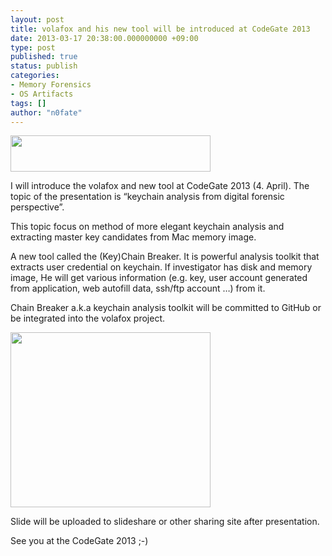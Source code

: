 ```yaml
---
layout: post
title: volafox and his new tool will be introduced at CodeGate 2013
date: 2013-03-17 20:38:00.000000000 +09:00
type: post
published: true
status: publish
categories:
- Memory Forensics
- OS Artifacts
tags: []
author: "n0fate"
---
```

<div><a href="http://4.bp.blogspot.com/-pCDAuPl29Ks/UUWq7PA6klI/AAAAAAAAAyI/VHrJzJRT6N0/s1600/codegate_title.jpg" imageanchor="1"><img border="0" height="58" src="{{ site.baseurl }}/assets/codegate_title.jpg" width="320" /></a></div>
<p>I will introduce the volafox and new tool at CodeGate 2013 (4. April). The topic of the presentation is “keychain analysis from digital forensic perspective”.</p>
<p>This topic focus on method of more elegant keychain analysis and extracting master key candidates from Mac memory image.</p>
<p>A new tool called the (Key)Chain Breaker. It is powerful analysis toolkit that extracts user credential on keychain. If investigator has disk and memory image, He will get various information (e.g. key, user account generated from application, web autofill data, ssh/ftp account …) from it. </p>
<p>Chain Breaker a.k.a keychain analysis toolkit will be committed to GitHub or be integrated into the volafox project.</p>
<div><a href="http://2.bp.blogspot.com/-d54rNIa06J4/UUWq7DOc3GI/AAAAAAAAAyU/MTwv5apg7O0/s1600/%25E1%2584%2589%25E1%2585%25B3%25E1%2584%258F%25E1%2585%25B3%25E1%2584%2585%25E1%2585%25B5%25E1%2586%25AB%25E1%2584%2589%25E1%2585%25A3%25E1%2586%25BA+2013-03-17+%25E1%2584%258B%25E1%2585%25A9%25E1%2584%2592%25E1%2585%25AE+8.30.38.png" imageanchor="1"><img border="0" height="280" src="{{ site.baseurl }}/assets/%25E1%2584%2589%25E1%2585%25B3%25E1%2584%258F%25E1%2585%25B3%25E1%2584%2585%25E1%2585%25B5%25E1%2586%25AB%25E1%2584%2589%25E1%2585%25A3%25E1%2586%25BA+2013-03-17+%25E1%2584%258B%25E1%2585%25A9%25E1%2584%2592%25E1%2585%25AE+8.30.38.png" width="320" /></a></div>
<p>Slide will be uploaded to slideshare or other sharing site after presentation.</p>
<p>See you at the CodeGate 2013 ;-)
